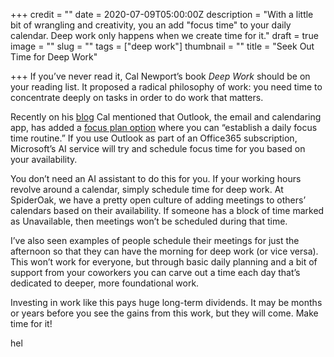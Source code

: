 +++
credit = ""
date = 2020-07-09T05:00:00Z
description = "With a little bit of wrangling and creativity, you an add \"focus time\" to your daily calendar. Deep work only happens when we create time for it."
draft = true
image = ""
slug = ""
tags = ["deep work"]
thumbnail = ""
title = "Seek Out Time for Deep Work"

+++
If you’ve never read it, Cal Newport’s book _Deep Work_ should be on your reading list. It proposed a radical philosophy of work: you need time to concentrate deeply on tasks in order to do work that matters.

Recently on his [blog](https://www.calnewport.com/blog/2020/07/07/has-the-shift-toward-neuro-productivity-already-begun/) Cal mentioned that Outlook, the email and calendaring app, has added a [focus plan option](https://docs.microsoft.com/en-us/workplace-analytics/myanalytics/use/focus-plan) where you can “establish a daily focus time routine.” If you use Outlook as part of an Office365 subscription, Microsoft’s AI service will try and schedule focus time for you based on your availability.

You don’t need an AI assistant to do this for you. If your working hours revolve around a calendar, simply schedule time for deep work. At SpiderOak, we have a pretty open culture of adding meetings to others’ calendars based on their availability. If someone has a block of time marked as Unavailable, then meetings won’t be scheduled during that time.

I’ve also seen examples of people schedule their meetings for just the afternoon so that they can have the morning for deep work (or vice versa). This won’t work for everyone, but through basic daily planning and a bit of support from your coworkers you can carve out a time each day that’s dedicated to deeper, more foundational work.

Investing in work like this pays huge long-term dividends. It may be months or years before you see the gains from this work, but they will come. Make time for it!

hel